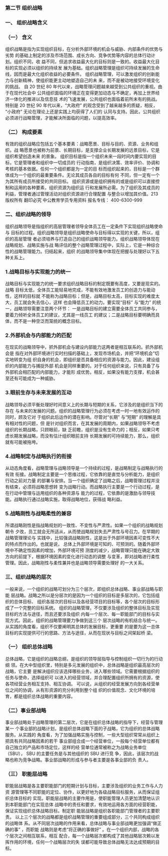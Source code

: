 ### 第二节 组织战略
### 一、 组织战略含义
### （一） 含义
组织战略是指为实现组织目标，在分析外部环境的机会与威胁、内部条件的优势与劣势
的基础上制定的涉及市场范围、成长方向、竞争优势等内容的总体行动计划。组织不同，收
益不同，但追求收益最大化的目标则是一致的。收益最大化目标的实现必须以组织的持续发
展为基础。组织战略管理是组织可持续发展的生命线，因而是最大化组织收益的必要条件。
组织战略管理，可以激发组织的创新能力与创新精神，使组织能更主动地塑造自己的未
来，而不是被动地接受环境变化的挑战。
自 20 世纪 80 年代以来，战略管理问题越来越受到公共组织的重视。由于在现代社会中
公共组织面临的环境正在变得更加动态与不确定，再加上世界经济一体化的推进以及信息技
术的飞速发展，公共组织也面临着前所未有的挑战。特别是 20 世纪 90 年代以来，“大政府”
的观念受到了越来越多的质疑，相反， “小政府” 无论在理论上还是实践上均获得了人们的
认同与支持。因此，公共组织必须进行战略管理，才能解决所面临的问题，以提高效率。
### （二） 构成要素
有效的组织战略应包括五个基本要素：战略愿景、目标与目的、资源、业务和组织。战
略愿景也被称为前景、长期目标，是支撑企业长期发展的远景目标，它是组织希望创造未来
的景象。
组织目标是指一个组织未来一段时间内要实现的目标，它是管理者和组织中一切成员的
行动指南，是组织决策、效率评价、协调和考核的基本依据。任何一个组织都是为一定的目
标而组织起来的，目标是一个群体成为一个组织的最重要条件。无论其成员各自的目标有何
不同，但一定有一个为其所有成员所接受的共同目标。
组织资源或是组织拥有的或是组织可以直接控制和运用的各种要素，组织资源为组织运
行和发展所必需。为了组织及其成员的利益，管理者通过管理活动对组织资源进行合理配置
与整合以增加其价值。213
版权所有 翻印必究
中公教育学员专用资料 报名专线： 400-6300-999
### 二、组织战略的领导
组织战略领导是指组织的高层管理者领导全体员工在一定条件下实现组织战略使命与
目标的过程。组织战略领导是组织战略使命与目标得以实现的关键，所以，组织的高层管理
者必须培养与打造自己的组织战略领导能力。组织战略领导体现在战略规划、战略实施与战
略评估的整个战略管理过程中，实际上，它是一种综合性的战略管理能力。归结起来，组织
的战略领导集中体现在把握与处理好以下五种关系上。
### 1.战略目标与实现能力的统一
战略目标与实现能力的统一要求组织战略目标的制定既要有高度，又要是现实的。战略
目标太低，全体员工能轻易地完成，不能有效地激发员工的创造力与能动性，这样的目标就
不能称为战略目标；但是，战略目标太高，目标实现的难度太大，员工就会失去信心，这样
也会降低员工的动力。要实现“目标” 与“能力” 的统一，战略领导需要注意两个环节：
一是战略目标的建立需要全体员工共同参与，要着力倾听全体员工的建议，尤其是一线员工
的建议；二是战略目标要明确而具体，而不是一种空泛而笼统的概念目标。
### 2.外部机会与内部能力的匹配
在现实的战略领导中，抓外部机会与建设内部能力这两者是相互联系的。抓外部机会是
指在对外部环境进行实时扫描的基础上，发现市场机会，并把“环境机会”切实地转变为组
织自身的机会，即组织是否具备相应的资源与能力。因此，建设组织的内部能力与捕捉外部
机会是同样重要的。对于任何组织来说，只有具备了与外部机会相匹配的内部能力，才能形
成优势。相反，如果没有能力支撑，机会甚至还有可能成为一种威胁。
### 3.眼前生存与未来发展的互动
战略领导必须平衡处理好时间意义上的长期与短期的关系，它涉及的是组织当下的存在
与未来的发展的问题。组织的战略管理行为必须在考虑一时一地有效运作的同时，顾及它对
于组织此后运作的潜在影响。尽管对“长期” 与“短期” 的理解是具有相对性的问题，但
是针对组织而言，在其发展的周期内，如果战略领导不考虑组织的长期战略，只顾眼前，缺
乏前瞻，组织是没有生命力的；相反，如果只考虑长期发展战略，而没有估计组织眼前支持
长期发展的可持续能力，那么，组织就有可能被拖垮。
### 4.战略制定与战略执行的衔接
从动态角度看，战略管理与战略领导是一个持续的过程，是战略制定与战略执行的有效
衔接。战略制定主要是一个思维过程，它依靠的是直觉与分析能力，是组织行动之前对力量
的部署与安排。当一个组织确定了战略之后，战略管理过程并没有结束，必须将战略思想转
变为战略行动。而战略执行主要是一个行动过程，是在行动中管理与运用组织的各种资源与
能力的过程，它依靠的是激励与领导技能。战略执行通过战略实施，取得战略地位，获得战
略利益。
### 5.战略刚性与战略柔性的兼容
所谓战略刚性是指战略规划的一致性、不变性与严肃性。如果一个组织的战略规划朝令
夕改，员工就会无所适从，从而使战略规划失去严肃性与号召力。在早期的战略管理理论与
实践中，比较强调战略刚性，这是出于外部环境因素可变性不大的特点而作出的。也就是说，
总体上外部环境是可知的、可预测的。随着外部环境中不确定性因素的增加，外部环境可预
测度的减少，战略管理只能在确定大致方向的前提下，根据环境因素的变化进行动态的调整
与变革，即对战略进行柔性管理。因此，战略刚性与柔性兼并也是战略领导需要处理好
的一大关系。
### 三、组织战略的层次
一般来说，一个组织的战略可划分为三个层次，即组织总体战略、事业部战略与职能
层战略。战略之所以是分层次的是因为一个组织的目标是多层次的，它包括组织的总体目标、
组织各层次的目标以及各经营项目的目标等，各个层次的目标形成了一个完整的目标系统。
组织的战略管理，不仅要涉及组织的整体目标及实现目标的方法与途径，而且还要涉及组织
内每一个层次、每一职能部门的目标与实现方式。因此，组织的战略管理要力争做到这三个
层次战略的有机结合与统一。从实践的角度看，组织不仅要阐明其总体的发展目标，更重要
的是要为这一总体目标的实现提供可行的思路、方法与途径，从而在现状与目标之间架起桥
梁。
### （一） 组织总体战略
总体战略，它是组织的战略总纲，是组织的领导层指导与控制组织一切行为的行动纲
领。在大中型组织里，特别是多元发展的组织中，总体战略是组织最高层次的战略，它主要
是解决组织应该选择哪些业务，进入哪些领域。它需要根据组织的任务与使命，选择组织可
以进入的经营领域，并合理配置组织所拥有的资源，使各项经营业务相互支持、相互协调。
可以说，从组织的经营发展方向到各经营单位之间的协调，从有形资源的充分利用到整个组
织的价值观念、文化环境的培育，都是组织总体战略的重要内容。
### （二）事业部战略
事业部战略处于战略管理的第二层次，它是在组织总体战略的指导下，经营与管理某一
个事业部的战略计划，是组织总体战略下面的子战略，它为组织的总体战略服务。从实践的
角度看，为了加强战略实施与控制，一些大型组织常常从组织上把具有共同战略因素的若干
事业部组合成一个经营单位，一般每个经营单位都有自己独立的产品和市场定位，这样的经
营单位通常被称之为战略业务单位（SBU）， SBU 的主要任务是与其他组织的 SBU 进行竞
争，因此，该层次的战略也称为竞争战略。事业部战略的形成与参与者主要是各事业部的负
责人。
### （三） 职能层战略
职能层战略是各主要职能部门的短期计划与目标，主要涉及组织的业务工作与人力资
源管理等不同职能的定位、协作，以更好地为各级战略目标服务，从而保证组织总体目标的
实现。职能层战略的主要作用是，使职能管理人员更加清楚地认识到本职能部门在实现总体
战略中的责任和要求，有效地运用各方面的经营职能，保证实现组织总体战略目标。制定职
能层战略是组织各职能部门管理者的主要职责。
以上三个层次的战略都是组织战略管理的重要组成部分，三个共同构成组织的战略体
系。从不同层次战略的作用来看，总体战略与事业部战略更加强调“做正确的事” ，而职能
战略则是考虑“将正确的事做好” 。在一个组织内部，战略的各个层次之间相互联系，相互
配合，每一个战略层次都构成了其他战略层次赖以发挥作用的环境，任何一个战略层次的失
误都可能导致总体战略无法达成预期的目标。